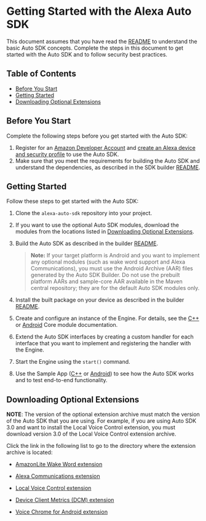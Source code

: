 # Getting Started with the Alexa Auto SDK
This document assumes that you have read the [README](./README.md) to understand the basic Auto SDK concepts. Complete the steps in this document to get started with  the Auto SDK and to follow security best practices.

<!-- omit in toc -->
## Table of Contents
- [Before You Start](#before-you-start)
- [Getting Started](#getting-started)
- [Downloading Optional Extensions](#downloading-optional-extensions)

## Before You Start
Complete the following steps before you get started with the Auto SDK:

1. Register for an [Amazon Developer Account](https://developer.amazon.com/home.html) and [create an Alexa device and security profile](./NEED_HELP.md#registering-a-product-and-creating-a-security-profile) to use the Auto SDK.
2. Make sure that you meet the requirements for building the Auto SDK and understand the dependencies, as described in the SDK builder [README](./builder/README.md).  

## Getting Started
Follow these steps to get started with the Auto SDK:

1. Clone the `alexa-auto-sdk` repository into your project.
2. If you want to use the optional Auto SDK modules, download the modules from the locations listed in [Downloading Optional Extensions](#downloading-optional-extensions).
   
3. Build the Auto SDK as described in the builder [README](./builder/README.md).
   >**Note:** If your target platform is Android and you want to implement any optional modules (such as wake word support and Alexa Communications), you must use the Android Archive (AAR) files generated by the Auto SDK Builder. Do not use the prebuilt platform AARs and sample-core AAR available in the Maven central repository; they are for the default Auto SDK modules only.
   
4. Install the built package on your device as described in the builder [README](./builder/README.md).
   
5. Create and configure an instance of the Engine. For details, see the [C++](./modules/core/README.md#creating-the-engine) or [Android](./platforms/android/modules/core/README.md#creating-the-engine) Core module documentation.
    
6. Extend the Auto SDK interfaces by creating a custom handler for each interface that you want to implement and registering the handler with the Engine.

7. Start the Engine using the `start()` command.
   
8. Use the Sample App ([C++](./samples/cpp/README.md) or [Android](./samples/android/README.md)) to see how the Auto SDK works and to test end-to-end functionality. 

## Downloading Optional Extensions
    
**NOTE**: The version of the optional extension archive must match the version of the Auto SDK that you are using. For example, if you are using Auto SDK 3.0 and want to install the Local Voice Control extension, you must download version 3.0 of the Local Voice Control extension archive.

Click the link in the following list to go to the directory where the extension archive is located: 

* [AmazonLite Wake Word extension](https://developer.amazon.com/alexa/console/avs/preview/resources/details/Auto%20SDK%20Amazonlite%20Extension)

* [Alexa Communications extension](https://developer.amazon.com/alexa/console/avs/preview/resources/details/Auto%20SDK%20Alexa%20Comms%20Extension)

* [Local Voice Control extension](https://developer.amazon.com/alexa/console/avs/preview/resources/details/Auto%20SDK%20Local%20Voice%20Control%20Extension)

* [Device Client Metrics (DCM) extension](https://developer.amazon.com/alexa/console/avs/preview/resources/details/Auto%20SDK%20Metric%20Upload%20Service%20Extension)

* [Voice Chrome for Android extension](https://developer.amazon.com/alexa/console/avs/preview/resources/details/Auto%20SDK%20Voice%20Chrome%20Extension)


